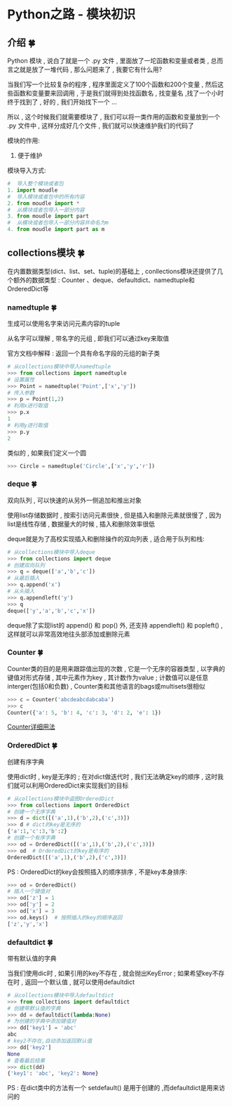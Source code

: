 # Python之路 -  模块初识


<extoc></extoc>

##  介绍 🍀

Python 模块 , 说白了就是一个 .py 文件 , 里面放了一坨函数和变量或者类 , 总而言之就是放了一堆代码 , 那么问题来了 , 我要它有什么用?

当我们写一个比较复杂的程序 , 程序里面定义了100个函数和200个变量 , 然后这些函数和变量要来回调用 , 于是我们就得到处找函数名 , 找变量名 ,找了一个小时终于找到了 , 好的 , 我们开始找下一个 ... 

所以 , 这个时候我们就需要模块了 , 我们可以将一类作用的函数和变量放到一个 .py 文件中 , 这样分成好几个文件 , 我们就可以快速维护我们的代码了

模块的作用:

1. 便于维护

模块导入方式:

```python
#  导入整个模块或者包
1. import moudle
#  导入模块或者包中的所有内容
2. from moudle import *
#  从模块或者包导入一部分内容
3. from moudle import part 
#  从模块或者包导入一部分内容并命名为m
4. from moudle import part as m
```

## collections模块  🍀

在内置数据类型(dict、list、set、tuple)的基础上 , conllections模块还提供了几个额外的数据类型 : Counter 、deque、defaultdict、namedtuple和OrderedDict等

### namedtuple  🍀

生成可以使用名字来访问元素内容的tuple

从名字可以理解 , 带名字的元组 , 即我们可以通过key来取值

官方文档中解释 : 返回一个具有命名字段的元组的新子类

```python
# 从collections模块中导入namedtuple
>>> from collections import namedtuple
# 设置属性
>>> Point = namedtuple('Point',['x','y'])
# 传入参数
>>> p = Point(1,2)
# 利用x进行取值
>>> p.x
1
# 利用y进行取值
>>> p.y
2
```

类似的 , 如果我们定义一个圆

```python
>>> Circle = namedtuple('Circle',['x','y','r'])
```

### deque  🍀

双向队列 , 可以快速的从另外一侧追加和推出对象

使用list存储数据时 , 按索引访问元素很快 , 但是插入和删除元素就很慢了 , 因为list是线性存储 , 数据量大的时候 , 插入和删除效率很低

deque就是为了高校实现插入和删除操作的双向列表 , 适合用于队列和栈:

```python
# 从collections模块中导入deque
>>> from collections import deque
# 创建双向队列
>>> q = deque(['a','b','c'])
# 从最后插入
>>> q.append('x')
# 从头插入
>>> q.appendleft('y')
>>> q
deque(['y','a','b','c','x'])
```

deque除了实现list的 append() 和 pop() 外, 还支持 appendleft() 和 popleft() , 这样就可以非常高效地往头部添加或删除元素

 ###  Counter  🍀

Counter类的目的是用来跟踪值出现的次数 , 它是一个无序的容器类型 , 以字典的键值对形式存储 , 其中元素作为key , 其计数作为value ; 计数值可以是任意interger(包括0和负数) , Counter类和其他语言的bags或multisets很相似

```python
>>> c = Counter('abcdeabcdabcaba')
>>> c
Counter({'a': 5, 'b': 4, 'c': 3, 'd': 2, 'e': 1})
```

 [Counter详细用法](http://www.cnblogs.com/Eva-J/articles/7291842.html)

### OrderedDict  🍀

创建有序字典

使用dict时 , key是无序的 ; 在对dict做迭代时 , 我们无法确定key的顺序 , 这时我们就可以利用OrderedDict来实现我们的目标

```python
# 从collections模块中盗图OrderedDict
>>> from collections import OrderedDict
# 创建一个无序字典
>>> d = dict([('a',1),('b',2),('c',3)])
>>> d # dict的key是无序的
{'a':1,'c':3,'b':2}
# 创建一个有序字典
>>> od = OrderedDict([('a',1),('b',2),('c',3)])
>>> od  # OrderedDict的key是有序的
OrderedDict([('a',1),('b',2),('c',3)])
```

PS : OrderedDict的key会按照插入的顺序排序 , 不是key本身排序:

```python
>>> od = OrderedDict()
# 插入一个键值对
>>> od['z'] = 1
>>> od['y'] = 2
>>> od['x'] = 3
>>> od.keys()  # 按照插入的key的顺序返回
['z','y','x']
```

### defaultdict  🍀

带有默认值的字典

当我们使用dic时 , 如果引用的key不存在 , 就会抛出KeyError ; 如果希望key不存在时 , 返回一个默认值 , 就可以使用defaultdict

```python
# 从collections模块中导入defaultdict
>>> from collections import defaultdict
# 创建带默认值的字典
>>> dd = defaultdict(lambda:None)
# 为创建的字典中添加键值对
>>> dd['key1'] = 'abc'
abc
# key2不存在,自动添加返回默认值
>>> dd['key2']
None
# 查看最后结果
>>> dict(dd)
{'key1': 'abc', 'key2': None}
```

PS : 在dict类中的方法有一个 setdefault() 是用于创建的 ,而defaultdict是用来访问的